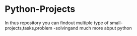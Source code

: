 # Python-Projects
In thus repository you can findout multiple type of small-projects,tasks,problem -solvingand much more abput python
